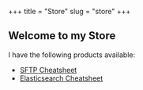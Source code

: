 +++
title = "Store"
slug = "store"
+++

## Welcome to my Store

I have the following products available:

* [SFTP Cheatsheet](store/sftp-cheatsheet)
* [Elasticsearch Cheatsheet](store/elasticsearch-cheatsheet)

